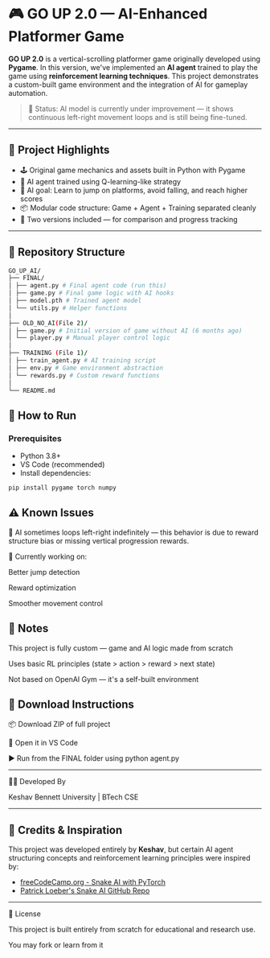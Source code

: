 # 🎮 GO UP 2.0 — AI-Enhanced Platformer Game

**GO UP 2.0** is a vertical-scrolling platformer game originally developed using **Pygame**.
In this version, we've implemented an **AI agent** trained to play the game using
**reinforcement learning techniques**. This project demonstrates a custom-built game
environment and the integration of AI for gameplay automation.

> 🚧 Status: AI model is currently under improvement — it shows continuous left-right
movement loops and is still being fine-tuned.

---

## 🧠 Project Highlights

- 🕹️ Original game mechanics and assets built in Python with Pygame
- 🧠 AI agent trained using Q-learning-like strategy
- 🎯 AI goal: Learn to jump on platforms, avoid falling, and reach higher scores
- 📦 Modular code structure: Game + Agent + Training separated cleanly
- 🔄 Two versions included — for comparison and progress tracking

---

## 📁 Repository Structure
```bash
GO_UP_AI/
├── FINAL/
│ ├── agent.py # Final agent code (run this)
│ ├── game.py # Final game logic with AI hooks
│ ├── model.pth # Trained agent model
│ └── utils.py # Helper functions
│
├── OLD_NO_AI(File 2)/
│ ├── game.py # Initial version of game without AI (6 months ago)
│ └── player.py # Manual player control logic
│
├── TRAINING (File 1)/
│ ├── train_agent.py # AI training script
│ ├── env.py # Game environment abstraction
│ └── rewards.py # Custom reward functions
│
└── README.md
```

## 🚀 How to Run

### Prerequisites
- Python 3.8+
- VS Code (recommended)
- Install dependencies:
```bash
pip install pygame torch numpy
```
## ⚠️ Known Issues

🔁 AI sometimes loops left-right indefinitely — this behavior is due to reward structure bias or missing vertical progression rewards.

🎯 Currently working on:

Better jump detection

Reward optimization

Smoother movement control

## 💬 Notes

This project is fully custom — game and AI logic made from scratch

Uses basic RL principles (state > action > reward > next state)

Not based on OpenAI Gym — it's a self-built environment

## 📎 Download Instructions

📦 Download ZIP of full project

📁 Open it in VS Code

▶️ Run from the FINAL folder using python agent.py

---

👨‍💻 Developed By

Keshav
Bennett University | BTech CSE

---

## 🧾 Credits & Inspiration

This project was developed entirely by **Keshav**, but certain AI agent structuring concepts and reinforcement learning principles were inspired by:

- [freeCodeCamp.org - Snake AI with PyTorch](https://www.youtube.com/watch?v=FfWpgLFMI7w)
- [Patrick Loeber's Snake AI GitHub Repo](https://github.com/patrickloeber/snake-ai-pytorch)

---

📜 License

This project is built entirely from scratch for educational and research use.

You may fork or learn from it

